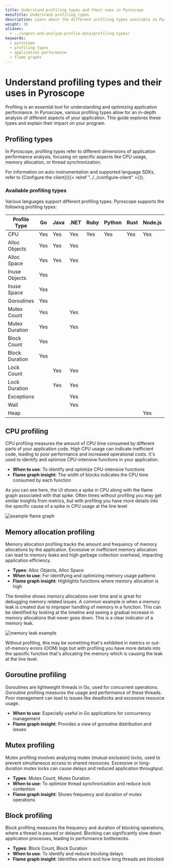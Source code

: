 ```yaml
---
title: Understand profiling types and their uses in Pyroscope
menuTitle: Understand profiling types
description: Learn about the different profiling types available in Pyroscope and how to effectively use them in your application performance analysis.
weight: 30
aliases:
  - ../ingest-and-analyze-profile-data/profiling-types/
keywords:
  - pyroscope
  - profiling types
  - application performance
  - flame graphs
---
```


# Understand profiling types and their uses in Pyroscope

Profiling is an essential tool for understanding and optimizing application performance. In Pyroscope, various profiling types allow for an in-depth analysis of different aspects of your application. This guide explores these types and explain their impact on your program.

## Profiling types

In Pyroscope, profiling types refer to different dimensions of application performance analysis, focusing on specific aspects like CPU usage, memory allocation, or thread synchronization.

For information on auto-instrumentation and supported language SDKs, refer to [Configure the client]({{< relref "../../configure-client" >}}).

### Available profiling types

Various languages support different profiling types.
Pyroscope supports the following profiling types:

| Profile Type       | Go    | Java  | .NET  | Ruby  | Python | Rust  | Node.js | eBPF (Go) | eBPF (Python) |
|--------------------|-------|-------|-------|-------|--------|-------|---------|-----------|--------------|
| CPU                | Yes   | Yes   | Yes   | Yes   | Yes    | Yes   | Yes     | Yes       | Yes          |
| Alloc Objects      | Yes   | Yes   | Yes   |       |        |       |         |           |              |
| Alloc Space        | Yes   | Yes   | Yes   |       |        |       |         |           |              |
| Inuse Objects      | Yes   |       |       |       |        |       |         |           |              |
| Inuse Space        | Yes   |       |       |       |        |       |         |           |              |
| Goroutines         | Yes   |       |       |       |        |       |         |           |              |
| Mutex Count        | Yes   |       | Yes   |       |        |       |         |           |              |
| Mutex Duration     | Yes   |       | Yes   |       |        |       |         |           |              |
| Block Count        | Yes   |       |       |       |        |       |         |           |              |
| Block Duration     | Yes   |       |       |       |        |       |         |           |              |
| Lock Count         |       | Yes   | Yes   |       |        |       |         |           |              |
| Lock Duration      |       | Yes   | Yes   |       |        |       |         |           |              |
| Exceptions         |       |       | Yes   |       |        |       |         |           |              |
| Wall               |       |       | Yes   |       |        |       |         |           |              |
| Heap               |       |       |       |       |        |       | Yes     |           |              |

## CPU profiling

<!-- We can link to each of these from within the Pyroscope UI in the little (i) icon. -->

CPU profiling measures the amount of CPU time consumed by different parts of your application code.
High CPU usage can indicate inefficient code, leading to poor performance and increased operational costs.
It's used to identify and optimize CPU-intensive functions in your application.

- **When to use**: To identify and optimize CPU-intensive functions
- **Flame graph insight**: The width of blocks indicates the CPU time consumed by each function

As you can see here, the UI shows a spike in CPU along with the flame graph associated with that spike.
Often times without profiling you may get similar insights from metrics, but with profiling you have more details into the specific cause of a spike in CPU usage at the line level

![example flame graph](https://grafana.com/static/img/pyroscope/pyroscope-ui-single-2023-11-30.png)

<!-- ## FGprof (for go)
[todo add a link to the docs for fgprof]  -->

## Memory allocation profiling

Memory allocation profiling tracks the amount and frequency of memory allocations by the application.
Excessive or inefficient memory allocation can lead to memory leaks and high garbage collection overhead, impacting application efficiency.

- **Types**: Alloc Objects, Alloc Space
- **When to use**: For identifying and optimizing memory usage patterns
- **Flame graph insight**: Highlights functions where memory allocation is high

The timeline shows memory allocations over time and is great for debugging memory related issues.
A common example is when a memory leak is created due to improper handling of memory in a function.
This can be identified by looking at the timeline and seeing a gradual increase in memory allocations that never goes down.
This is a clear indicator of a memory leak.

![memory leak example](https://grafana.com/static/img/pyroscope/pyroscope-memory-leak-2023-11-30.png)

Without profiling, this may be something that's exhibited in metrics or out-of-memory errors (OOM) logs but with profiling you have more details into the specific function that's allocating the memory which is causing the leak at the line level.

## Goroutine profiling

Goroutines are lightweight threads in Go, used for concurrent operations.
Goroutine profiling measures the usage and performance of these threads.
Poor management can lead to issues like deadlocks and excessive resource usage.

- **When to use**: Especially useful in Go applications for concurrency management
- **Flame graph insight**: Provides a view of goroutine distribution and issues

## Mutex profiling

Mutex profiling involves analyzing mutex (mutual exclusion) locks, used to prevent simultaneous access to shared resources.
Excessive or long-duration mutex locks can cause delays and reduced application throughput.

- **Types**: Mutex Count, Mutex Duration
- **When to use**: To optimize thread synchronization and reduce lock contention
- **Flame graph insight**: Shows frequency and duration of mutex operations

## Block profiling

Block profiling measures the frequency and duration of blocking operations, where a thread is paused or delayed.
Blocking can significantly slow down application processes, leading to performance bottlenecks.

- **Types**: Block Count, Block Duration
- **When to use**: To identify and reduce blocking delays
- **Flame graph insight**: Identifies where and how long threads are blocked
